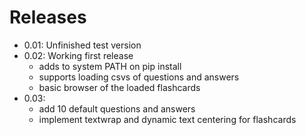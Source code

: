 # Releases

- 0.01: Unfinished test version
- 0.02: Working first release
   - adds to system PATH on pip install
   - supports loading csvs of questions and answers
   - basic browser of the loaded flashcards
- 0.03: 
   - add 10 default questions and answers
   - implement textwrap and dynamic text centering for flashcards
